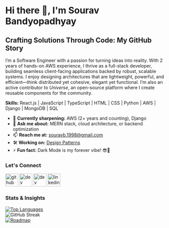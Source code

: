 # Hi there 👋, I'm Sourav Bandyopadhyay

## Crafting Solutions Through Code: My GitHub Story

I’m a Software Engineer with a passion for turning ideas into reality. With 2 years of hands-on AWS experience, I thrive as a full-stack developer, building seamless client-facing applications backed by robust, scalable systems. I enjoy designing architectures that are lightweight, powerful, and efficient—think distributed yet cohesive, elegant yet functional. I’m also an active contributor to *Universe*, an open-source platform where I create reusable components for the community.

**Skills:** React.js | JavaScript | TypeScript | HTML | CSS | Python | AWS | Django | MongoDB | SQL

- 🌱 **Currently sharpening:** AWS (2+ years and counting), Django  
- 💬 **Ask me about:** MERN stack, cloud architecture, or backend optimization  
- 📫 **Reach me at:** [souravb.1998@gmail.com](mailto:souravb.1998@gmail.com)  
- 🛠 **Working on:** [Design Patterns](https://design-patterns-gamma.vercel.app/)  
- ⚡ **Fun fact:** Dark Mode is my forever vibe! 😎🌙  

### Let's Connect  
[<img src='https://cdn.jsdelivr.net/npm/simple-icons/icons/github.svg' alt='github' height='40'>](https://github.com/SouravBandyopadhyay) [<img src='https://cdn.jsdelivr.net/npm/simple-icons/icons/dev-dot-to.svg' alt='dev' height='40'>](https://dev.to/souravbandyopadhyay) [<img src='https://cdn.jsdelivr.net/npm/simple-icons/icons/hashnode.svg' alt='dev' height='40'>](https://souravdev98.hashnode.dev/) [<img src='https://cdn.jsdelivr.net/npm/simple-icons/icons/linkedin.svg' alt='linkedin' height='40'>](https://www.linkedin.com/in/souravbandyopadhyay/)  

### Stats & Insights  
[![Top Languages](https://github-readme-stats.vercel.app/api/top-langs/?username=SouravBandyopadhyay&theme=dark&layout=compact)](https://github.com/anuraghazra/github-readme-stats)  
![GitHub Streak](https://streak-stats.demolab.com/?user=SouravBandyopadhyay&theme=dark)  
[![Roadmap](https://roadmap.sh/card/wide/6635c3aa96279862ae99ad95?variant=dark)](https://roadmap.sh)  
